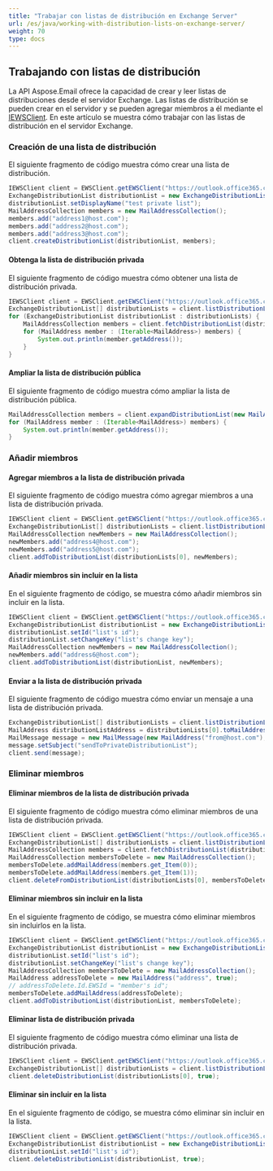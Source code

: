 ```yaml
---
title: "Trabajar con listas de distribución en Exchange Server"
url: /es/java/working-with-distribution-lists-on-exchange-server/
weight: 70
type: docs
---
```



## **Trabajando con listas de distribución**
La API Aspose.Email ofrece la capacidad de crear y leer listas de distribuciones desde el servidor Exchange. Las listas de distribución se pueden crear en el servidor y se pueden agregar miembros a él mediante el [IEWSClient](https://apireference.aspose.com/email/java/com.aspose.email/IEWSClient). En este artículo se muestra cómo trabajar con las listas de distribución en el servidor Exchange.
### **Creación de una lista de distribución**
El siguiente fragmento de código muestra cómo crear una lista de distribución.



~~~Java
IEWSClient client = EWSClient.getEWSClient("https://outlook.office365.com/ews/exchange.asmx", "testUser", "pwd", "domain");
ExchangeDistributionList distributionList = new ExchangeDistributionList();
distributionList.setDisplayName("test private list");
MailAddressCollection members = new MailAddressCollection();
members.add("address1@host.com");
members.add("address2@host.com");
members.add("address3@host.com");
client.createDistributionList(distributionList, members);
~~~
#### **Obtenga la lista de distribución privada**
El siguiente fragmento de código muestra cómo obtener una lista de distribución privada.



~~~Java
IEWSClient client = EWSClient.getEWSClient("https://outlook.office365.com/ews/exchange.asmx", "testUser", "pwd", "domain");
ExchangeDistributionList[] distributionLists = client.listDistributionLists();
for (ExchangeDistributionList distributionList : distributionLists) {
    MailAddressCollection members = client.fetchDistributionList(distributionList);
    for (MailAddress member : (Iterable<MailAddress>) members) {
        System.out.println(member.getAddress());
    }
}
~~~


#### **Ampliar la lista de distribución pública**
El siguiente fragmento de código muestra cómo ampliar la lista de distribución pública.



~~~Java
MailAddressCollection members = client.expandDistributionList(new MailAddress("public.distribution.list@host.com"));
for (MailAddress member : (Iterable<MailAddress>) members) {
    System.out.println(member.getAddress());
}
~~~
### **Añadir miembros**
#### **Agregar miembros a la lista de distribución privada**
El siguiente fragmento de código muestra cómo agregar miembros a una lista de distribución privada.



~~~Java
IEWSClient client = EWSClient.getEWSClient("https://outlook.office365.com/ews/exchange.asmx", "testUser", "pwd", "domain");
ExchangeDistributionList[] distributionLists = client.listDistributionLists();
MailAddressCollection newMembers = new MailAddressCollection();
newMembers.add("address4@host.com");
newMembers.add("address5@host.com");
client.addToDistributionList(distributionLists[0], newMembers);
~~~
#### **Añadir miembros sin incluir en la lista**
En el siguiente fragmento de código, se muestra cómo añadir miembros sin incluir en la lista.



~~~Java
IEWSClient client = EWSClient.getEWSClient("https://outlook.office365.com/ews/exchange.asmx", "testUser", "pwd", "domain");
ExchangeDistributionList distributionList = new ExchangeDistributionList();
distributionList.setId("list's id");
distributionList.setChangeKey("list's change key");
MailAddressCollection newMembers = new MailAddressCollection();
newMembers.add("address6@host.com");
client.addToDistributionList(distributionList, newMembers);
~~~
#### **Enviar a la lista de distribución privada**
El siguiente fragmento de código muestra cómo enviar un mensaje a una lista de distribución privada.



~~~Java
ExchangeDistributionList[] distributionLists = client.listDistributionLists();
MailAddress distributionListAddress = distributionLists[0].toMailAddress();
MailMessage message = new MailMessage(new MailAddress("from@host.com"), distributionListAddress);
message.setSubject("sendToPrivateDistributionList");
client.send(message);
~~~
### **Eliminar miembros**
#### **Eliminar miembros de la lista de distribución privada**
El siguiente fragmento de código muestra cómo eliminar miembros de una lista de distribución privada.



~~~Java
IEWSClient client = EWSClient.getEWSClient("https://outlook.office365.com/ews/exchange.asmx", "testUser", "pwd", "domain");
ExchangeDistributionList[] distributionLists = client.listDistributionLists();
MailAddressCollection members = client.fetchDistributionList(distributionLists[0]);
MailAddressCollection membersToDelete = new MailAddressCollection();
membersToDelete.addMailAddress(members.get_Item(0));
membersToDelete.addMailAddress(members.get_Item(1));
client.deleteFromDistributionList(distributionLists[0], membersToDelete);
~~~
#### **Eliminar miembros sin incluir en la lista**
En el siguiente fragmento de código, se muestra cómo eliminar miembros sin incluirlos en la lista.



~~~Java
IEWSClient client = EWSClient.getEWSClient("https://outlook.office365.com/ews/exchange.asmx", "testUser", "pwd", "domain");
ExchangeDistributionList distributionList = new ExchangeDistributionList();
distributionList.setId("list's id");
distributionList.setChangeKey("list's change key");
MailAddressCollection membersToDelete = new MailAddressCollection();
MailAddress addressToDelete = new MailAddress("address", true);
// addressToDelete.Id.EWSId = "member's id";
membersToDelete.addMailAddress(addressToDelete);
client.addToDistributionList(distributionList, membersToDelete);
~~~


#### **Eliminar lista de distribución privada**
El siguiente fragmento de código muestra cómo eliminar una lista de distribución privada.



~~~Java
IEWSClient client = EWSClient.getEWSClient("https://outlook.office365.com/ews/exchange.asmx", "testUser", "pwd", "domain");
ExchangeDistributionList[] distributionLists = client.listDistributionLists();
client.deleteDistributionList(distributionLists[0], true);
~~~
#### **Eliminar sin incluir en la lista**
En el siguiente fragmento de código, se muestra cómo eliminar sin incluir en la lista.



~~~Java
IEWSClient client = EWSClient.getEWSClient("https://outlook.office365.com/ews/exchange.asmx", "testUser", "pwd", "domain");
ExchangeDistributionList distributionList = new ExchangeDistributionList();
distributionList.setId("list's id");
client.deleteDistributionList(distributionList, true);
~~~
